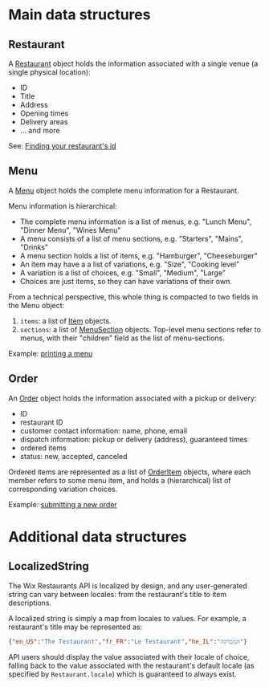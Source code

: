 # Main data structures

## Restaurant
A [Restaurant](https://github.com/wix/openrest4j/blob/master/openrest4j-api/src/main/java/com/openrest/v1_1/Restaurant.java) object holds the information associated with a single venue (a single physical location):

* ID
* Title
* Address
* Opening times
* Delivery areas
* ... and more

See: [Finding your restaurant's id](Finding-your-restaurant's-id)

## Menu
A [Menu](https://github.com/wix/openrest4j/blob/master/openrest4j-api/src/main/java/com/openrest/v1_1/Menu.java) object holds the complete menu information for a Restaurant.

Menu information is hierarchical:

* The complete menu information is a list of menus, e.g. "Lunch Menu", "Dinner Menu", "Wines Menu"
* A menu consists of a list of menu sections, e.g. "Starters", "Mains", "Drinks"
* A menu section holds a list of items, e.g. "Hamburger", "Cheeseburger"
* An item may have a a list of variations, e.g. "Size", "Cooking level"
* A variation is a list of choices, e.g. "Small", "Medium", "Large"
* Choices are just items, so they can have variations of their own.

From a technical perspective, this whole thing is compacted to two fields in the Menu object:

1. ```items```: a list of [Item](https://github.com/wix/openrest4j/blob/master/openrest4j-api/src/main/java/com/openrest/v1_1/Item.java) objects.
2. ```sections```: a list of [MenuSection](https://github.com/wix/openrest4j/blob/master/openrest4j-api/src/main/java/com/openrest/v1_1/MenuSection.java) objects. Top-level menu sections refer to menus, with their "children" field as the list of menu-sections.

Example: [printing a menu](https://github.com/wix/wix-restaurants-java-sdk/blob/master/wix-restaurants-java-examples/src/main/java/com/wix/restaurants/examples/MenuExample.java)

## Order
An [Order](https://github.com/wix/openrest4j/blob/master/openrest4j-api/src/main/java/com/openrest/v1_1/Order.java) object holds the information associated with a pickup or delivery:

* ID
* restaurant ID
* customer contact information: name, phone, email
* dispatch information: pickup or delivery (address), guaranteed times
* ordered items
* status: new, accepted, canceled

Ordered items are represented as a list of [OrderItem](https://github.com/wix/openrest4j/blob/master/openrest4j-api/src/main/java/com/openrest/v1_1/OrderItem.java) objects, where each member refers to some menu item, and holds a (hierarchical) list of corresponding variation choices.

Example: [submitting a new order](https://github.com/wix/wix-restaurants-java-sdk/blob/master/wix-restaurants-java-examples/src/main/java/com/wix/restaurants/examples/SubmitOrderExample.java)

# Additional data structures

## LocalizedString
The Wix Restaurants API is localized by design, and any user-generated string can vary between locales: from the restaurant's title to item descriptions.

A localized string is simply a map from locales to values. For example, a restaurant's title may be represented as:

~~~ json
{"en_US":"The Testaurant","fr_FR":"Le Testaurant","he_IL":"המבדקה"}
~~~

API users should display the value associated with their locale of choice, falling back to the value associated with the restaurant's default locale (as specified by `Restaurant.locale`) which is guaranteed to always exist.